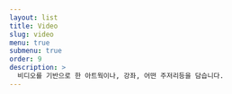 ```yaml
---
layout: list
title: Video
slug: video
menu: true
submenu: true
order: 9
description: >
  비디오를 기반으로 한 아트웍이나, 강좌, 어떤 주저리등을 담습니다.
---
```


